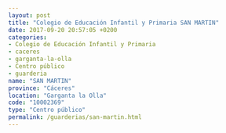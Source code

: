 ```yaml
---
layout: post
title: "Colegio de Educación Infantil y Primaria SAN MARTIN"
date: 2017-09-20 20:57:05 +0200
categories:
- Colegio de Educación Infantil y Primaria
- caceres
- garganta-la-olla
- Centro público
- guarderia
name: "SAN MARTIN"
province: "Cáceres"
location: "Garganta la Olla"
code: "10002369"
type: "Centro público"
permalink: /guarderias/san-martin.html
---
```

